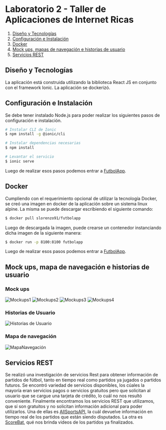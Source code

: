 # Laboratorio 2 - Taller de Aplicaciones de Internet Ricas

1. [Diseño y Tecnologías](#descripción)
2. [Configuración e Instalación](#configuración)
3. [Docker](#docker)
4. [Mock ups, mapas de navegación e historias de usuario](#mockups)
5. [Servicios REST](#servicios)

## Diseño y Tecnologías
La aplicación está construida utilizando la biblioteca React JS en conjunto con el framework Ionic.
La aplicación se dockerizó.

## Configuración e Instalación
 Se debe tener instalado Node.js para poder realizar los siguientes pasos de configuración e instalación.
 
```bash
# Instalar CLI de Ionic
$ npm install -g @ionic/cli

# Instalar dependencias necesarias
$ npm install

# Levantar el servicio 
$ ionic serve

```
Luego de realizar esos pasos podemos entrar a [FutbolApp](http://localhost:8100/).

## Docker
Cumpliendo con el requerimiento opcional de utilizar la tecnología Docker, se creó una imagen en docker de la aplicación sobre un sistema linux alpine.
La misma se puede descargar escribiendo el siguiente comando:
```bash
$ docker pull slorenzo91/futbolapp
```

Luego de descargada la imagen, puede crearse un contenedor instanciando dicha imagen de la siguiente manera:

```bash
$ docker run -p 8100:8100 futbolapp
```
Luego de realizar esos pasos podemos entrar a [FutbolApp](http://localhost:8100/).


## Mock ups, mapa de navegación e historias de usuario
### Mock ups
![Mockups1](https://github.com/LalloLallo/riaLab/assets/52962992/ead7b2f9-1776-49f0-994a-28b99d5c737a)
![Mockups2](https://github.com/LalloLallo/riaLab/assets/52962992/e312bbed-5508-4143-ad73-6368508027ee)
![Mockups3](https://github.com/LalloLallo/riaLab/assets/52962992/46d5ab6f-9744-4dbb-b577-70e1fb5d2ad2)
![Mockups4](https://github.com/LalloLallo/riaLab/assets/52962992/962936de-d993-4b34-897b-4731627785fb)
### Historias de Usuario
![Historias de Usuario](https://github.com/LalloLallo/riaLab/assets/52962992/5e27b5bd-3410-4ba4-9dfc-8b15eaa9fe38)
### Mapa de navegación
![MapaNavegación](https://github.com/LalloLallo/riaLab/assets/52962992/4cfb2c4e-3263-4ede-95b1-86c7f883220c)


## Servicios REST
Se realizó una investigación de servicios Rest para obtener información de partidos de fútbol, tanto en tiempo real como partidos ya jugados o partidos futuros.
Se encontró variedad de servicios disponibles, los cúales la mayoría eran servicios pagos o servicios gratuitos pero que solicitan al usuario que se cargue una tarjeta de crédito,
lo cuál no nos resultó conveniente. Finalmente encontramos los servicios REST que utilizamos, que sí son gratuitos y no solicitan información adicional para poder utilizarlos.
Una de ellas es [AllSportsAPI](https://allsportapi.com/), la cuál devuelve información en tiempo real de los partidos que están siendo disputados.
La otra es [ScoreBat](https://www.scorebat.com/video-api/), qué nos brinda videos de los partidos ya finalizados.
